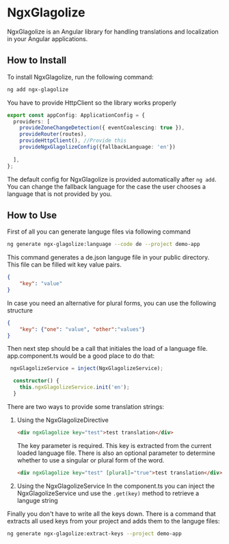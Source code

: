 # NgxGlagolize

NgxGlagolize is an Angular library for handling translations and localization in your Angular applications.

## How to Install

To install NgxGlagolize, run the following command:

```sh
ng add ngx-glagolize
```
You have to provide HttpClient so the library works properly

```typescript
export const appConfig: ApplicationConfig = {
  providers: [
    provideZoneChangeDetection({ eventCoalescing: true }),
    provideRouter(routes),
    provideHttpClient(), //Provide this
    provideNgxGlagolizeConfig({fallbackLanguage: 'en'})
   
  ],
};
```
The default config for NgxGlagolize is provided automatically after ``ng add``.
You can change the fallback language for the case the user chooses a language that is not provided by you.

## How to Use

First of all you can generate languge files via following command
```sh
ng generate ngx-glagolize:language --code de --project demo-app
```
This command generates a de.json languge file in your public directory.
This file can be filled wit key value pairs.
```json
{
    "key": "value"
}
```

In case you need an alternative for plural forms, you can use the following structure
```json
{
    "key": {"one": "value", "other":"values"}
}
```

Then next step should be a call that initiales the load of a language file. app.component.ts would be a good place to do that:
```typescript
 ngxGlagolizeService = inject(NgxGlagolizeService);

  constructor() {
    this.ngxGlagolizeService.init('en');
  }
```

There are two ways to provide some translation strings:

1) Using the NgxGlagolizeDirective
    ```html
    <div ngxGlagolize key="test">test translation</div>
    ```

    The key parameter is required. This key is extracted from the current loaded language file.
    There is also an optional parameter to determine whether to use a singular or plural form of the word.

    ```html
    <div ngxGlagolize key="test" [plural]="true">test translation</div>
    ```
2) Using the NgxGlagolizeService
    In the component.ts you can inject the NgxGlagolizeService und use the ``.get(key)`` method to retrieve a languge string

Finally you don't have to write all the keys down. There is a command that extracts all used keys from your project and adds them to the languge files:
```sh
ng generate ngx-glagolize:extract-keys --project demo-app
```